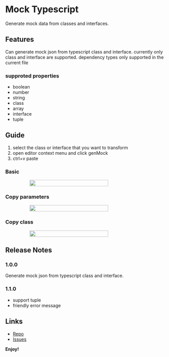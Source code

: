 # Mock Typescript

Generate mock data from classes and interfaces.

## Features

Can generate mock json from typescript class and interface. currently only class and interface are supported. dependency types only supported in the current file

### supproted properties

+ boolean
+ number
+ string
+ class
+ array
+ interface
+ tuple

## Guide

1.  select the class or interface that you want to transform
1.  open editor context menu and click genMock
1.  ctrl+v paste


<!-- ![](https://github.com/rlaaudrlf/mock-typescript/blob/master/image/image1.gif?raw=true) -->

### Basic
<div style="display:flex;align-items:center;flex-direction:column;">
<img src="https://github.com/rlaaudrlf/mock-typescript/blob/master/image/image1.gif?raw=true" width = "70%"  alt="" align=center />
</div>

### Copy parameters

<div style="display:flex;align-items:center;flex-direction:column;">
<img src="https://github.com/rlaaudrlf/mock-typescript/blob/master/image/image2.gif?raw=true" width = "70%"  alt="" align=center />
</div>

### Copy class

<div style="display:flex;align-items:center;flex-direction:column;">
<img src="https://github.com/rlaaudrlf/mock-typescript/blob/master/image/image3.gif?raw=true" width = "70%"  alt="" align=center />
</div>

## Release Notes

### 1.0.0

Generate mock json from typescript class and interface.

### 1.1.0

+ support tuple
+ friendly error message

## Links

- [Repo](https://github.com/rlaaudrlf/mock-typescript)
- [Issues](https://github.com/rlaaudrlf/mock-typescript/issues)

**Enjoy!**

